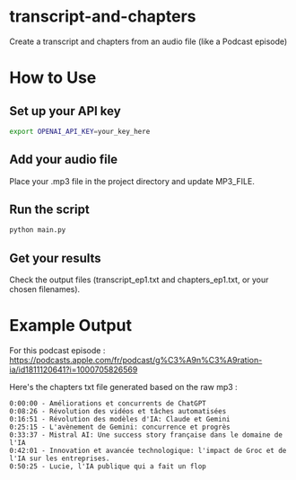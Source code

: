 # transcript-and-chapters
Create a transcript and chapters from an audio file (like a Podcast episode)

# How to Use

## Set up your API key
```bash
export OPENAI_API_KEY=your_key_here
```

## Add your audio file
Place your .mp3 file in the project directory and update MP3_FILE.

## Run the script
```bash
python main.py
```

## Get your results
Check the output files (transcript_ep1.txt and chapters_ep1.txt, or your chosen filenames).

# Example Output

For this podcast episode : https://podcasts.apple.com/fr/podcast/g%C3%A9n%C3%A9ration-ia/id1811120641?i=1000705826569

Here's the chapters txt file generated based on the raw mp3 :

```
0:00:00 - Améliorations et concurrents de ChatGPT
0:08:26 - Révolution des vidéos et tâches automatisées
0:16:51 - Révolution des modèles d'IA: Claude et Gemini
0:25:15 - L'avènement de Gemini: concurrence et progrès
0:33:37 - Mistral AI: Une success story française dans le domaine de l'IA
0:42:01 - Innovation et avancée technologique: l'impact de Groc et de l'IA sur les entreprises.
0:50:25 - Lucie, l'IA publique qui a fait un flop
```
